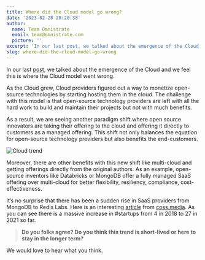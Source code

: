 ```yaml
---
title: Where did the Cloud model go wrong?
date: '2023-02-28 20:20:38'
author:
  name: Team Omnistrate
  email: team@omnistrate.com
  picture: ''
excerpt: 'In our last post, we talked about the emergence of the Cloud and we feel this is where the Cloud model went wrong.'
slug: where-did-the-cloud-model-go-wrong
---
```


In our last [post][1], we talked about the emergence of the Cloud and we feel this is where the Cloud model went wrong. 

As the Cloud grew, Cloud providers figured out a way to monetize open-source technologies by starting hosting them in the cloud. The challenge with this model is that open-source technology providers are left with all the hard work to build and maintain their projects but not with much benefits.

As a result, we are seeing another paradigm shift where open source innovators are taking their offering to the cloud and offering it directly to customers as a managed offering. This shift not only balances the equation for open-source technology providers but also benefits the end-customers.

![Cloud trend][2]

Moreover, there are other benefits with this new shift like multi-cloud and getting offerings directly from the original authors.  As an example, open-source inventors like Databricks or MongoDB offer a fully managed SaaS offering over multi-cloud for better flexibility, resiliency, compliance, cost-effectiveness.

It’s no surprise that there has been a sudden rise in SaaS providers from MongoDB to Redis Labs. Here is an interesting [article][3] from [coss.media][4]. As you can see there is a massive increase in #startups from 4 in 2018 to 27 in 2021 so far.

> **Do you folks agree? Do you think this trend is short-lived or here to stay in the longer term?**

We would love to hear what you think.

  [1]: https://blog.omnistrate.com/posts/6
  [2]: https://i.imgur.com/P5W9D9hl.png
  [3]: https://coss.media/rise-of-the-open-source-ipo/
  [4]: http://coss.media

